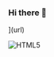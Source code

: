 ### Hi there 👋

<!--
**Mrekyle/Mrekyle** is a ✨ _special_ ✨ repository because its `README.md` (this file) appears on your GitHub profile.

[Here are some ideas to get you started:

- 🔭 I’m currently working on ...
- 🌱 I’m currently learning ...
- 👯 I’m looking to collaborate on ...
- 🤔 I’m looking for help with ...
- 💬 Ask me about ...
- 📫 How to reach me: ...
- 😄 Pronouns: ...
- ⚡ Fun fact: ...
-->
](url)

![HTML5](https://img.shields.io/badge/html5-%23E34F26.svg?style=for-the-badge&logo=html5&logoColor=white)
